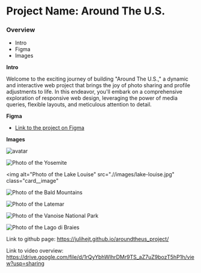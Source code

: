 # Project Name: Around The U.S.

### Overview  

* Intro  
* Figma  
* Images  
  
**Intro**
  
Welcome to the exciting journey of building "Around The U.S.," a dynamic and interactive web project that brings the joy of photo sharing and profile adjustments to life. In this endeavor, you'll embark on a comprehensive exploration of responsive web design, leveraging the power of media queries, flexible layouts, and meticulous attention to detail.
  
**Figma**  
  
* [Link to the project on Figma](https://www.figma.com/file/ii4xxsJ0ghevUOcssTlHZv/Sprint-3%3A-Around-the-US?node-id=0%3A1)  
  
**Images**  

<img
    src="./images/jacques-cousteau (1).png" 
    alt="avatar"
    class="profile__image"/>

 <img 
    alt="Photo of the Yosemite"
    src=".//images/yosemite.jpg"
    class="card__image"/>

 <img 
    alt="Photo of the Lake Louise"
    src=".//images/lake-louise.jpg"
    class="card__image"

 <img 
    alt="Photo of the Bald Mountains"
    src=".//images/bald-mountains.jpg"
    class="card__image"/>

  <img 
    alt="Photo of the Latemar"
    src=".//images/latemar.jpg"
    class="card__image" />

 <img 
    alt="Photo of the Vanoise National Park"
    src=".//images/class="
    class="card__image"/>

 <img 
    alt="Photo of the Lago di Braies"
    src=".//images/lago.jpg"
    class="card__image"/>



Link to github page: https://julihejt.github.io/aroundtheus_project/

Link to video overview:
https://drive.google.com/file/d/1rQyYbhWIhrDMr9TS_aZ7uZ9bozT5hP1h/view?usp=sharing
